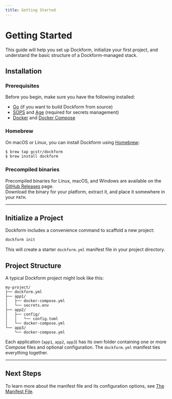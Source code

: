 ```yaml
---
title: Getting Started
---
```


# Getting Started

This guide will help you set up Dockform, initialize your first project, and understand the basic structure of a Dockform-managed stack.

## Installation

### Prerequisites

Before you begin, make sure you have the following installed:

- [Go](https://go.dev/) (if you want to build Dockform from source)  
- [SOPS](https://github.com/getsops/sops) and [Age](https://github.com/FiloSottile/age) (required for secrets management)  
- [Docker](https://www.docker.com/) and [Docker Compose](https://docs.docker.com/compose/)  

### Homebrew

On macOS or Linux, you can install Dockform using [Homebrew](https://brew.sh/):

```sh [shell ~vscode-icons:file-type-shell~]
$ brew tap gcstr/dockform
$ brew install dockform
```

### Precompiled binaries

Precompiled binaries for Linux, macOS, and Windows are available on the [GitHub Releases](https://github.com/gcstr/dockform/releases) page.  
Download the binary for your platform, extract it, and place it somewhere in your `PATH`.

---

## Initialize a Project

Dockform includes a convenience command to scaffold a new project:

```sh [shell ~vscode-icons:file-type-shell~]
dockform init
```

This will create a starter `dockform.yml` manifest file in your project directory.

## Project Structure

A typical Dockform project might look like this:

```
my-project/
├── dockform.yml
├── app1/
│   ├── docker-compose.yml
│   └── secrets.env
├── app2/
│   ├── config/
│   │   └── config.toml
│   └── docker-compose.yml
└── app3/
    └── docker-compose.yml
```

Each application (`app1`, `app2`, `app3`) has its own folder containing one or more Compose files and optional configuration. The `dockform.yml` manifest ties everything together.

---

## Next Steps

To learn more about the manifest file and its configuration options, see [The Manifest File](/manifest/overview).